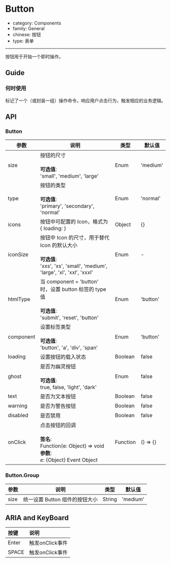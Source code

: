 # Button

-   category: Components
-   family: General
-   chinese: 按钮
-   type: 表单

---

按钮用于开始一个即时操作。

## Guide

### 何时使用

标记了一个（或封装一组）操作命令，响应用户点击行为，触发相应的业务逻辑。

## API

### Button

| 参数        | 说明                                                                                                           | 类型       | 默认值      |
| --------- | ------------------------------------------------------------------------------------------------------------ | -------- | -------- |
| size      | 按钮的尺寸<br><br>**可选值**:<br>'small', 'medium', 'large'                                                          | Enum     | 'medium' |
| type      | 按钮的类型<br><br>**可选值**:<br>'primary', 'secondary', 'normal'                                                    | Enum     | 'normal' |
| icons     | 按钮中可配置的 Icon，格式为 { loading: <Icon type="loading" /> }                                                        | Object   | {}       |
| iconSize  | 按钮中 Icon 的尺寸，用于替代 Icon 的默认大小<br><br>**可选值**:<br>'xxs', 'xs', 'small', 'medium', 'large', 'xl', 'xxl', 'xxxl' | Enum     | -        |
| htmlType  | 当 component = 'button' 时，设置 button 标签的 type 值<br><br>**可选值**:<br>'submit', 'reset', 'button'                 | Enum     | 'button' |
| component | 设置标签类型<br><br>**可选值**:<br>'button', 'a', 'div', 'span'                                                       | Enum     | 'button' |
| loading   | 设置按钮的载入状态                                                                                                    | Boolean  | false    |
| ghost     | 是否为幽灵按钮<br><br>**可选值**:<br>true, false, 'light', 'dark'                                                      | Enum     | false    |
| text      | 是否为文本按钮                                                                                                      | Boolean  | false    |
| warning   | 是否为警告按钮                                                                                                      | Boolean  | false    |
| disabled  | 是否禁用                                                                                                         | Boolean  | false    |
| onClick   | 点击按钮的回调<br><br>**签名**:<br>Function(e: Object) => void<br>**参数**:<br>_e_: {Object} Event Object               | Function | () => {} |

### Button.Group

| 参数   | 说明                  | 类型     | 默认值      |
| ---- | ------------------- | ------ | -------- |
| size | 统一设置 Button 组件的按钮大小 | String | 'medium' |

## ARIA and KeyBoard

| 按键    | 说明          |
| :---- | :---------- |
| Enter | 触发onClick事件 |
| SPACE | 触发onClick事件 |
